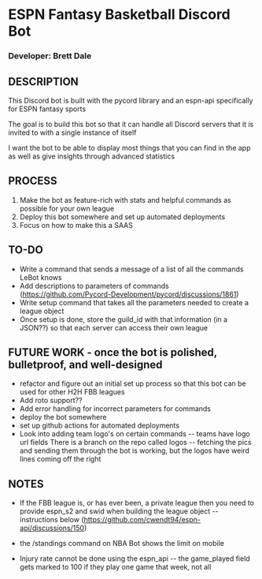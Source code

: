 # ESPN Fantasy Basketball Discord Bot
 ### **Developer: Brett Dale**

 DESCRIPTION
 -----------
This Discord bot is built with the pycord library and an espn-api specifically for ESPN fantasy sports

The goal is to build this bot so that it can handle all Discord servers that it is invited to with a single instance of itself

I want the bot to be able to display most things that you can find in the app as well as give insights through advanced statistics

PROCESS
-------

1. Make the bot as feature-rich with stats and helpful commands as possible for your
    own league
2. Deploy this bot somewhere and set up automated deployments 
3. Focus on how to make this a SAAS


TO-DO 
-----
- Write a command that sends a message of a list of all the commands LeBot knows
- Add descriptions to parameters of commands (https://github.com/Pycord-Development/pycord/discussions/1861)
- Write setup command that takes all the parameters needed to create a league object
- Once setup is done, store the guild_id with that information (in a JSON??) so that each server can access their own league


FUTURE WORK - once the bot is polished, bulletproof, and well-designed
-----------
- refactor and figure out an initial set up process so that this bot can be used
    for other H2H FBB leagues
- Add roto support??
- Add error handling for incorrect parameters for commands
- deploy the bot somewhere
- set up github actions for automated deployments
- Look into adding team logo's on certain commands -- teams have logo url fields
    There is a branch on the repo called logos -- fetching the pics and sending them
    through the bot is working, but the logos have weird lines coming off the right


NOTES
-----
- If the FBB league is, or has ever been, a private league then you need to provide 
    espn_s2 and swid when building the league object -- instructions below
    (https://github.com/cwendt94/espn-api/discussions/150)

- the /standings command on NBA Bot shows the limit on mobile

- Injury rate cannot be done using the espn_api -- the game_played field gets marked to 100 if 
    they play one game that week, not all